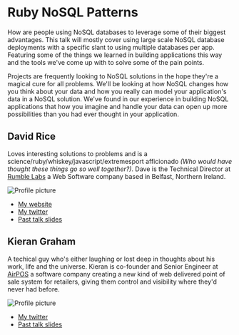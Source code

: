 # Ruby NoSQL Patterns

How are people using NoSQL databases to leverage some of their biggest advantages. This talk will mostly cover using large scale NoSQL database deployments with a specific slant to using multiple databases per app. Featuring some of the things we learned in building applications this way and the tools we've come up with to solve some of the pain points.

Projects are frequently looking to NoSQL solutions in the hope they're a magical cure for all problems. We'll be looking at how NoSQL changes how you think about your data and how you really can model your application's data in a NoSQL solution. We've found in our experience in building NoSQL applications that how you imagine and handle your data can open up more possibilities than you had ever thought in your application.

## David Rice

Loves interesting solutions to problems and is a science/ruby/whiskey/javascript/extremesport afficionado *(Who would have thought these things go so well together?)*. Dave is the Technical Director at [Rumble Labs](http://rumblelabs.com) a Web Software company based in Belfast, Northern Ireland.

![Profile picture](http://davidjrice.co.uk/img/david-rice.png)

- [My website](http://davidjrice.co.uk)
- [My twitter](https://twitter.com/#!/davidjrice)
- [Past talk slides](http://speakerdeck.com/u/davidjrice)

## Kieran Graham

A techical guy who's either laughing or lost deep in thoughts about his work, life and the universe. Kieran is co-founder and Senior Engineer at [AirPOS](http://airpointofsale.com) a software company creating a new kind of web delivered point of sale system for retailers, giving them control and visibility where they'd never had before.

![Profile picture](https://github.com/kierangraham/call-for-proposals/raw/63d19f35e2876b0dc328b9a91b2471b50876102b/david_rice_and_kieran_graham-ruby_nosql_patterns/profile_picture_kieran.png)

- [My twitter](https://twitter.com/#!/kierangraham)
- [Past talk slides](http://speakerdeck.com/u/kierangraham)